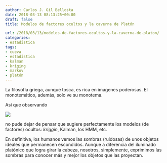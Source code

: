 ```yaml
---
author: Carlos J. Gil Bellosta
date: 2018-03-13 08:13:25+00:00
draft: false
title: Modelos de factores ocultos y la caverna de Platón

url: /2018/03/13/modelos-de-factores-ocultos-y-la-caverna-de-platon/
categories:
- estadística
tags:
- cueva
- estadística
- kalman
- kriging
- markov
- platón
---
```


La filosofía griega, aunque tosca, es rica en imágenes poderosas. El monotemático, además, solo ve su monotema.

Así que observando

![](/wp-uploads/2018/03/caverna_platon.jpg)

no pude dejar de pensar que sugiere perfectamente los modelos (de factores) ocultos: _kriggin_, Kalman, los HMM, etc.

En definitiva, los humanos vemos las sombras (ruidosas) de unos objetos ideales que permanecen escondidos. Aunque a diferencia del iluminado platónico que logra girar la cabeza, nosotros, simplemente, exprimimos las sombras para conocer más y mejor los objetos que las proyectan.
